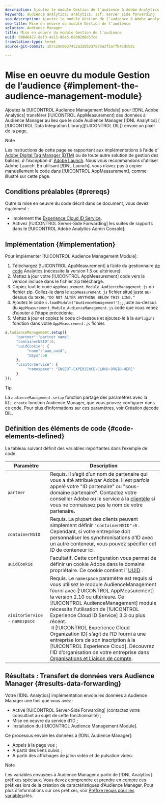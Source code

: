 ```yaml
---
description: Ajoutez le module Gestion de l’audience à Adobe Analytics AppMeasurement pour transférer les données Analytics à Audience Manager au lieu que le code DIL (Audience Manager Data Integration Library) envoie un pixel de la page.
keywords: audience analytics; analytics; ssf; server side forwarding
seo-description: Ajoutez le module Gestion de l’audience à Adobe Analytics AppMeasurement pour transférer les données Analytics à Audience Manager au lieu que le code DIL (Audience Manager Data Integration Library) envoie un pixel de la page.
seo-title: Mise en oeuvre du module Gestion de l’audience
solution: Audience Manager
title: Mise en oeuvre du module Gestion de l’audience
uuid: 08846427-def3-4a15-88e5-08882d8d57ce
translation-type: tm+mt
source-git-commit: 1b7c29c0637432a320b2a7573a3f5a7fb4cdcb81

---
```



# Mise en oeuvre du module Gestion de l’audience {#implement-the-audience-management-module}

Ajoutez la [!UICONTROL Audience Management Module] pour [!DNL Adobe Analytics] transférer [!UICONTROL AppMeasurement] des données à Audience Manager au lieu que le code Audience Manager [!DNL Analytics] ( [!UICONTROL Data Integration Library][!UICONTROL DIL]) envoie un pixel de la page.

>[!NOTE]
>
>Les instructions de cette page se rapportent aux implémentations à l’aide d’ [Adobe Digital Tag Manager (DTM)](https://docs.adobe.com/content/help/en/dtm/using/dtm-home.html) ou de toute autre solution de gestion des balises, *à l’exception* d’ [Adobe Launch](https://docs.adobe.com/content/help/en/launch/using/overview.html). Nous vous recommandons d’utiliser Adobe Launch. En utilisant [!DNL Launch], vous n’avez pas à copier manuellement le code dans [!UICONTROL AppMeasurement], comme illustré sur cette page.

## Conditions préalables {#prereqs}

Outre la mise en oeuvre du code décrit dans ce document, vous devez également :

* Implement the [Experience Cloud ID Service](https://marketing.adobe.com/resources/help/en_US/mcvid/).
* Activez [!UICONTROL Server-Side Forwarding] les suites de rapports dans le [!UICONTROL Adobe Analytics Admin Console].

## Implémentation {#implementation}

Pour implémenter [!UICONTROL Audience Management Module]:

1. Téléchargez [!UICONTROL AppMeasurement] à l’aide du gestionnaire [de code](https://marketing.adobe.com/resources/help/en_US/reference/code_manager_admin.html) Analytics (nécessite la version 1.5 ou ultérieure).
1. Mettez à jour votre [!UICONTROL AppMeasurement] code vers la version incluse dans le fichier zip téléchargé.
1. Copiez tout le code `AppMeasurement_Module_AudienceManagement.js` du fichier zip. Collez-le dans le `appMeasurement.js` fichier situé juste au-dessus du texte, `"DO NOT ALTER ANYTHING BELOW THIS LINE."`
1. Ajoutez le code `s.loadModule("AudienceManagement");`, juste au-dessus du `AppMeasurement_Module_AudienceManagement.js` code que vous venez d’ajouter à l’étape précédente.
1. Mettez à jour et copiez le code ci-dessous et ajoutez-le à la `doPlugins` fonction dans votre `AppMeasurement.js` fichier.

```js
s.AudienceManagement.setup({ 
     "partner":"partner name", 
     "containerNSID":0, 
     "uuidCookie": { 
          "name":"aam_uuid", 
          "days":30
     },
     "visitorService": {
          "namespace": "INSERT-EXPERIENCE-CLOUD-ORGID-HERE" 
     } 
});
```

>[!TIP]
>
>La `audienceManagement.setup` fonction partage des paramètres avec la `DIL.create` fonction Audience Manager, que vous pouvez configurer dans ce code. Pour plus d’informations sur ces paramètres, voir Création [de](../../dil/dil-class-overview/dil-create.md#dil-create)code DIL.

## Définition des éléments de code {#code-elements-defined}

Le tableau suivant définit des variables importantes dans l’exemple de code.

| Paramètre | Description |
|--- |--- |
| `partner` | Requis. Il s’agit d’un nom de partenaire qui vous a été attribué par Adobe. Il est parfois appelé votre "ID partenaire" ou "sous-domaine partenaire".  Contactez votre conseiller Adobe ou le service à la [clientèle](https://helpx.adobe.com/marketing-cloud/contact-support.html) si vous ne connaissez pas le nom de votre partenaire. |
| `containerNSID` | Requis. La plupart des clients peuvent simplement définir `"containerNSID":0` . Cependant, si votre entreprise doit personnaliser les synchronisations d’ID avec un autre conteneur, vous pouvez spécifier cet ID de conteneur ici. |
| `uuidCookie` | Facultatif. Cette configuration vous permet de définir un cookie Adobe dans le domaine propriétaire. Ce cookie contient l’ [UUID](../../reference/ids-in-aam.md) . |
| `visitorService` - `namespace` | Requis. Le `namespace` paramètre est requis si vous utilisez le module AudienceManagement fourni avec [!UICONTROL AppMeasurement] la version 2.10 ou ultérieure. Ce [!UICONTROL AudienceManagement] module nécessite l'utilisation de [!UICONTROL Experience Cloud ID Service] 3.3 ou plus récent. <br> Il [!UICONTROL Experience Cloud Organization ID] s’agit de l’ID fourni à une entreprise lors de son inscription à la [!UICONTROL Experience Cloud]. Découvrez l’ID d’organisation de votre entreprise dans [Organisations et Liaison de compte](https://marketing.adobe.com/resources/help/en_US/mcloud/organizations.html). |

## Résultats : Transfert de données vers Audience Manager {#results-data-forwarding}

Votre [!DNL Analytics] implémentation envoie les données à Audience Manager une fois que vous avez :

* Activé [!UICONTROL Server-Side Forwarding] (contactez votre consultant au sujet de cette fonctionnalité) ;
* Mise en oeuvre du service d’ID ;
* Installation du [!UICONTROL Audience Management Module].

Ce processus envoie les données à [!DNL Audience Manager]:

* Appels à la page vue ;
* À partir des liens suivis ;
* A partir des affichages de jalon vidéo et de pulsation vidéo.

>[!NOTE]
>
>Les variables envoyées à Audience Manager à partir de [!DNL Analytics] préfixes spéciaux. Vous devez comprendre et prendre en compte ces préfixes lors de la création de caractéristiques d’Audience Manager. Pour plus d’informations sur ces préfixes, voir [Préfixe requis pour les variables](../../features/traits/trait-variable-prefixes.md)clés.